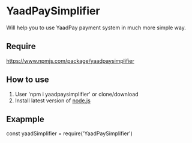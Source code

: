 # YaadPaySimplifier
Will help you to use YaadPay payment system in much more simple way.

## Require
https://www.npmjs.com/package/yaadpaysimplifier

## How to use
1. User 'npm i yaadpaysimplifier' or clone/download  
2. Install latest version of [node.js](https://nodejs.org/en/)

## Exapmple
const yaadSimplifier = require('YaadPaySimplifier')

